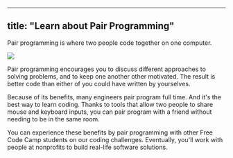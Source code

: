 
---
title: "Learn about Pair Programming"
---

Pair programming is where two people code together on one computer.

![](//discourse-user-assets.s3.amazonaws.com/original/2X/f/f68cff8b5354f548f9d680369891ece79b8a154f.jpg)

Pair programming encourages you to discuss different approaches to solving problems, and to keep one another other motivated. The result is better code than either of you could have written by yourselves.

Because of its benefits, many engineers pair program full time. And it's the best way to learn coding. Thanks to tools that allow two people to share mouse and keyboard inputs, you can pair program with a friend without needing to be in the same room.

You can experience these benefits by pair programming with other Free Code Camp students on our coding challenges. Eventually, you'll work with people at nonprofits to build real-life software solutions.
